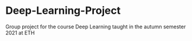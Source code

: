 # Deep-Learning-Project

Group project for the course Deep Learning taught in the autumn semester 2021 at ETH